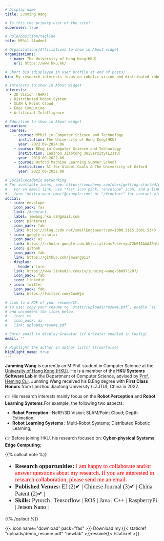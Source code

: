 ```yaml
---
# Display name
title: Junming Wang

# Is this the primary user of the site?
superuser: true

# Role/position/tagline
role: MPhil Student

# Organizations/Affiliations to show in About widget
organizations:
  - name: The University of Hong Kong(HKU)
    url: https://www.hku.hk/

# Short bio (displayed in user profile at end of posts)
bio: My research interests focus on robotic vision and distributed robotic systems.

# Interests to show in About widget
interests:
  - 3D Vision (NeRF)
  - Distributed Robot System
  - SLAM & Point Cloud
  - Edge Computing
  - Artificial Intelligence

# Education to show in About widget
education:
  courses:
    - course: MPhil in Computer Science and Technology
      institution: The University of Hong Kong(HKU)
      year: 2022.09-2024.06
    - course: BEng in Computer Science and Technology
      institution: Lanzhou Jiaotong University(LZJTU)
      year: 2018.09-2022.06
    - course: Oxford Machine Learning Summer School
      institution: AI for Global Goals & The University of Oxford
      year: 2022.06-2022.08

# Social/Academic Networking
# For available icons, see: https://wowchemy.com/docs/getting-started/page-builder/#icons
#   For an email link, use "fas" icon pack, "envelope" icon, and a link in the
#   form "mailto:your-email@example.com" or "/#contact" for contact widget.
social:
  - icon: envelope
    icon_pack: fas
    link: /#contact
    label: jmwang.hku.cs@gmail.com    
  - icon: pinterest
    icon_pack: fab
    link: https://blog.csdn.net/smallEngineer?spm=1000.2115.3001.5343    
  - icon: google-scholar
    icon_pack: ai
    link: https://scholar.google.com.hk/citations?user=yq72b6IAAAAJ&hl=zh-CN    
  - icon: github
    icon_pack: fab
    link: https://github.com/jmwang0117    
  - display:
      header: ture
    link: https://www.linkedin.com/in/junming-wang-3b0973207/
    icon_pack: fab
    icon: linkedin    
  - icon: twitter
    icon_pack: fab
    link: https://twitter.com/ComWjm

# Link to a PDF of your resume/CV.
# To use: copy your resume to `static/uploads/resume.pdf`, enable `ai` icons in `params.toml`,
# and uncomment the lines below.
# - icon: cv
#   icon_pack: ai
#   link: uploads/resume.pdf

# Enter email to display Gravatar (if Gravatar enabled in Config)
email: ''

# Highlight the author in author lists? (true/false)
highlight_name: true
---
```

**Junming Wang** is currently an M.Phil. student in Computer Science at the [University of Hong Kong (HKU)](https://www.hku.hk/). He is a member of the **HKU Systems Software Lab** in the Department of Computer Science, advised by [Prof. Heming Cui](https://i.cs.hku.hk/~heming/). Junming Wang received his B.Eng degree with **First Class Honors** from Lanzhou Jiaotong University (LZJTU), China in 2022.</br>

👉 His research interests mainly focus on the **Robot Perception** and **Robot Learning Systems**.For example, the following two aspects:</br>
- **Robot Perception :** NeRF/3D Vision; SLAM/Point Cloud; Depth Estimation; 
- **Robot Learning Systems :** Multi-Robot Systems; Distributed Robotic Learning;

👉 Before joining HKU, his research focused on: **Cyber-physical Systems**; **Edge Computing**;

{{% callout note %}}
 <ul style = "font-size: 19px;font-family:Georgia">
        <li >
          <span style="font-weight: bold;"> Research opportunities: </span><span style="color:red">I am happy to collaborate and/or answer questions about my research. If you are interested in research collaboration, please send me an email.</span> 
			  </li>
         <li>
				<span style="font-weight: bold;"> Published Venues: </span> EI (2)✔ | Chinese Journal (3)✔ | China Patent (2)✔ | </br>
			  </li>
        <li>
				<span style="font-weight: bold;"> Skills: </span> Pytorch  | Tensorflow  | ROS  | Java | C++  | RaspberryPi  | Jetson Nano  |</br>
			  </li>
  </ul>


{{% /callout %}}

{{< icon name="download" pack="fas" >}} Download my {{< staticref "uploads/demo_resume.pdf" "newtab" >}}resumé{{< /staticref >}}.
